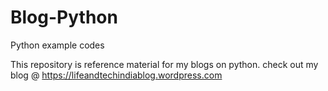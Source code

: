 # Blog-Python
Python example codes

This repository is reference material for my blogs on python.
check out my blog @ https://lifeandtechindiablog.wordpress.com
